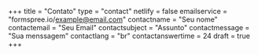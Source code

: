+++
title = "Contato"
type = "contact"
netlify = false
emailservice = "formspree.io/example@email.com"
contactname = "Seu nome"
contactemail = "Seu Email"
contactsubject = "Assunto"
contactmessage = "Sua menssagem"
contactlang = "br"
contactanswertime = 24
draft = true
+++

